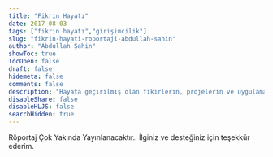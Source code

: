```yaml
---
title: "Fikrin Hayatı"
date: 2017-08-03
tags: ["fikrin hayatı","girişimcilik"]
slug: "fikrin-hayati-roportaji-abdullah-sahin"
author: "Abdullah Şahin"
showToc: true
TocOpen: false
draft: false
hidemeta: false
comments: false
description: "Hayata geçirilmiş olan fikirlerin, projelerin ve uygulamaların geliştirilme süreçlerini diğer geliştiriciler ile paylaşan projedir. "
disableShare: false
disableHLJS: false
searchHidden: true
---
```


Röportaj Çok Yakında Yayınlanacaktır..
İlginiz ve desteğiniz için teşekkür ederim.
